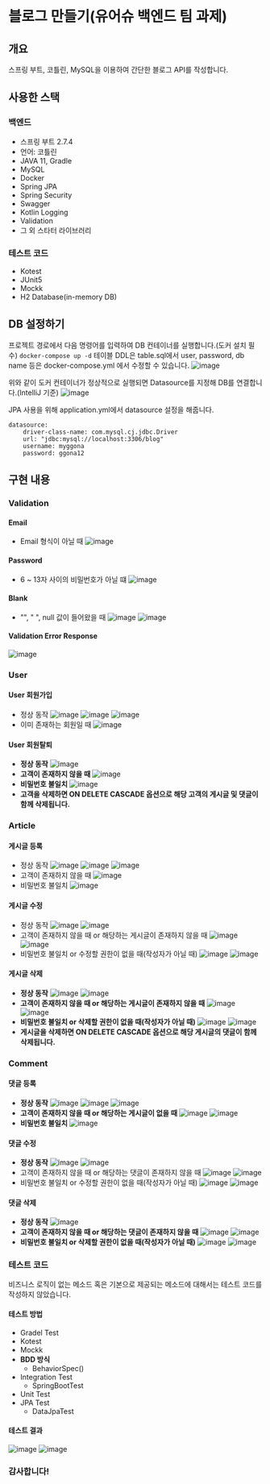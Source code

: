 # 블로그 만들기(유어슈 백엔드 팀 과제)
## 개요
스프링 부트, 코틀린, MySQL을 이용하여 간단한 블로그 API를 작성합니다.
## 사용한 스택
### 백엔드
* 스프링 부트 2.7.4
* 언어: 코틀린
* JAVA 11, Gradle
* MySQL
* Docker
* Spring JPA
* Spring Security
* Swagger
* Kotlin Logging
* Validation
* 그 외 스타터 라이브러리
### 테스트 코드
* Kotest
* JUnit5
* Mockk
* H2 Database(in-memory DB)
## DB 설정하기
프로젝트 경로에서 다음 명령어를 입력하여 DB 컨테이너를 실행합니다.(도커 설치 필수)
`docker-compose up -d`
테이블 DDL은 table.sql에서 user, password, db name 등은 docker-compose.yml 에서 수정할 수 있습니다.
![image](https://user-images.githubusercontent.com/33739448/194445880-38499283-b914-44a7-b953-c5cae390d5ba.png)

위와 같이 도커 컨테이너가 정상적으로 실행되면 Datasource를 지정해 DB를 연결합니다.(IntelliJ 기준)
![image](https://user-images.githubusercontent.com/33739448/194445803-69da21e6-71d2-4a99-879e-b2e946fa089c.png)

JPA 사용을 위해 application.yml에서 datasource 설정을 해줍니다.
```
datasource:
    driver-class-name: com.mysql.cj.jdbc.Driver
    url: "jdbc:mysql://localhost:3306/blog"
    username: myggona
    password: ggona12
```
## 구현 내용
### Validation
#### Email
* Email 형식이 아닐 때
  ![image](https://user-images.githubusercontent.com/33739448/194446092-66b93fa6-8b4f-4662-8115-d5f1def5f5ca.png)
#### Password
* 6 ~ 13자 사이의 비밀번호가 아닐 떄
  ![image](https://user-images.githubusercontent.com/33739448/194446211-83f61ef9-40e3-4af4-a5ce-e437aa272fd4.png)
#### Blank
* "", " ", null 값이 들어왔을 때
  ![image](https://user-images.githubusercontent.com/33739448/194446344-0ad3b89e-dfe0-46ed-8f01-d2cfce0bac12.png)
  ![image](https://user-images.githubusercontent.com/33739448/194446385-a4b7c380-1bd0-4c3c-a5ae-e4916361bbc0.png)
#### Validation Error Response
![image](https://user-images.githubusercontent.com/33739448/194446121-9912a9c7-b980-402b-8a87-a4236a0bbbf7.png)
### User
#### User 회원가입
* 정상 동작
  ![image](https://user-images.githubusercontent.com/33739448/194446457-d844d757-1bb9-4eec-b046-5a0e5e6ce4d1.png)
  ![image](https://user-images.githubusercontent.com/33739448/194446489-d028d3c2-9b59-401f-a1c1-f12953c9d654.png)
  ![image](https://user-images.githubusercontent.com/33739448/194446616-74f737da-1d94-4878-8849-76a36ffaf6ea.png)
* 이미 존재하는 회원일 때
  ![image](https://user-images.githubusercontent.com/33739448/194446523-c84e4ad4-5f42-4cec-8a41-4111190e635c.png)
#### User 회원탈퇴
* **정상 동작**
  ![image](https://user-images.githubusercontent.com/33739448/194446816-9a4c363e-b580-46fe-88a2-28290e7deead.png)
* **고객이 존재하지 않을 때**
  ![image](https://user-images.githubusercontent.com/33739448/194446669-23ec661a-98fe-4621-b879-75380b3c627b.png)
* **비밀번호 불일치**
  ![image](https://user-images.githubusercontent.com/33739448/194446700-c868771a-4008-4f0b-925b-d53a7a4d0326.png)
* **고객을 삭제하면 ON DELETE CASCADE 옵션으로 해당 고객의 게시글 및 댓글이 함께 삭제됩니다.**
### Article
#### 게시글 등록
* 정상 동작
  ![image](https://user-images.githubusercontent.com/33739448/194446907-d80f9e08-821a-43b0-b184-1b04f9f8190c.png)
  ![image](https://user-images.githubusercontent.com/33739448/194446929-d8ac11cc-9087-4879-8d50-64ad53c10770.png)
  ![image](https://user-images.githubusercontent.com/33739448/194447094-47a7bd37-9fee-4fad-9bac-25429678070e.png)
* 고객이 존재하지 않을 때
  ![image](https://user-images.githubusercontent.com/33739448/194446967-5e03d1da-d16a-4d98-8730-df50aed60db5.png)
* 비밀번호 불일치
  ![image](https://user-images.githubusercontent.com/33739448/194446998-1fa82bd2-2142-42c1-98a0-eea397eafca5.png)
#### 게시글 수정
* 정상 동작
  ![image](https://user-images.githubusercontent.com/33739448/194447184-86eac214-dea8-49b1-9a2b-67a4bdd9e0fe.png)
  ![image](https://user-images.githubusercontent.com/33739448/194447155-54712d34-eb70-4992-a03c-662ed241ec19.png)
* 고객이 존재하지 않을 때 or 해당하는 게시글이 존재하지 않을 때
  ![image](https://user-images.githubusercontent.com/33739448/194447245-12bd8a83-2487-41be-ad37-fec187e4cda3.png)
  ![image](https://user-images.githubusercontent.com/33739448/194447209-e7189242-e0ba-4221-b85b-d102ee6a8c05.png)
* 비밀번호 불일치 or 수정할 권한이 없을 때(작성자가 아닐 때)
  ![image](https://user-images.githubusercontent.com/33739448/194447326-e6512120-d959-41d6-bbca-89492c393b96.png)
  ![image](https://user-images.githubusercontent.com/33739448/194447383-93083d7b-9343-4bf3-919e-d12ff4bd0489.png)
#### 게시글 삭제
* **정상 동작**
  ![image](https://user-images.githubusercontent.com/33739448/194447542-9ace7d9b-97b6-4f85-be4a-cba8e72186ac.png)
  ![image](https://user-images.githubusercontent.com/33739448/194447553-4e787613-e499-4559-bd31-797571c24ed5.png)
* **고객이 존재하지 않을 때 or 해당하는 게시글이 존재하지 않을 때**
  ![image](https://user-images.githubusercontent.com/33739448/194447245-12bd8a83-2487-41be-ad37-fec187e4cda3.png)
  ![image](https://user-images.githubusercontent.com/33739448/194447209-e7189242-e0ba-4221-b85b-d102ee6a8c05.png)
* **비밀번호 불일치 or 삭제할 권한이 없을 때(작성자가 아닐 때)**
  ![image](https://user-images.githubusercontent.com/33739448/194447326-e6512120-d959-41d6-bbca-89492c393b96.png)
  ![image](https://user-images.githubusercontent.com/33739448/194447485-b58bae6b-1ff2-40eb-98b8-26397e861037.png)
* **게시글을 삭제하면 ON DELETE CASCADE 옵션으로 해당 게시글의 댓글이 함께 삭제됩니다.**
### Comment
#### 댓글 등록
* **정상 동작**
  ![image](https://user-images.githubusercontent.com/33739448/194447719-693594eb-5665-4c8b-96ac-11f51eea36cb.png)
  ![image](https://user-images.githubusercontent.com/33739448/194447737-c859ccdb-0472-4612-bcdf-87000233628e.png)
  ![image](https://user-images.githubusercontent.com/33739448/194447888-ce76e493-7a3f-41e9-8488-33fd6e5b62e4.png)
* **고객이 존재하지 않을 때 or 해당하는 게시글이 없을 때**
  ![image](https://user-images.githubusercontent.com/33739448/194447245-12bd8a83-2487-41be-ad37-fec187e4cda3.png)
  ![image](https://user-images.githubusercontent.com/33739448/194447786-adc9dd41-e781-43c4-b02a-64f601b342f0.png)
* **비밀번호 불일치**
  ![image](https://user-images.githubusercontent.com/33739448/194447326-e6512120-d959-41d6-bbca-89492c393b96.png)
#### 댓글 수정
* **정상 동작**
  ![image](https://user-images.githubusercontent.com/33739448/194448054-e3b26bc5-7278-48b7-9abe-bfaa9fe4beb2.png)
  ![image](https://user-images.githubusercontent.com/33739448/194448077-0b0d5300-d26f-419e-a1df-fbbbe4e5e802.png)
* 고객이 존재하지 않을 때 or 해당하는 댓글이 존재하지 않을 때
  ![image](https://user-images.githubusercontent.com/33739448/194447245-12bd8a83-2487-41be-ad37-fec187e4cda3.png)
  ![image](https://user-images.githubusercontent.com/33739448/194447981-d1e87549-d704-4f89-9554-88a0cfe31664.png)
* 비밀번호 불일치 or 수정할 권한이 없을 때(작성자가 아닐 때)
  ![image](https://user-images.githubusercontent.com/33739448/194447326-e6512120-d959-41d6-bbca-89492c393b96.png)
  ![image](https://user-images.githubusercontent.com/33739448/194447485-b58bae6b-1ff2-40eb-98b8-26397e861037.png)
#### 댓글 삭제
* **정상 동작**
  ![image](https://user-images.githubusercontent.com/33739448/194448302-43f932bd-e9e8-4bcd-8320-c03162cf1f55.png)
* **고객이 존재하지 않을 때 or 해당하는 댓글이 존재하지 않을 때**
  ![image](https://user-images.githubusercontent.com/33739448/194447245-12bd8a83-2487-41be-ad37-fec187e4cda3.png)
  ![image](https://user-images.githubusercontent.com/33739448/194448241-766831cc-05cd-4d72-9522-07ede8d9790c.png)
* **비밀번호 불일치 or 삭제할 권한이 없을 때(작성자가 아닐 때)**
  ![image](https://user-images.githubusercontent.com/33739448/194447326-e6512120-d959-41d6-bbca-89492c393b96.png)
  ![image](https://user-images.githubusercontent.com/33739448/194447485-b58bae6b-1ff2-40eb-98b8-26397e861037.png)
  
### 테스트 코드
비즈니스 로직이 없는 메소드 혹은 기본으로 제공되는 메소드에 대해서는 테스트 코드를 작성하지 않았습니다.
#### 테스트 방법
* Gradel Test
* Kotest
* Mockk
* **BDD 방식**
  * BehaviorSpec()
* Integration Test
  * SpringBootTest
* Unit Test
* JPA Test
  * DataJpaTest
#### 테스트 결과
![image](https://user-images.githubusercontent.com/33739448/194448933-e3987288-432d-4331-89fc-d9529bd4e3df.png)
![image](https://user-images.githubusercontent.com/33739448/194448980-cc45a2f6-7d4f-4de4-8726-f325ae5b1eb9.png)


### 감사합니다!
